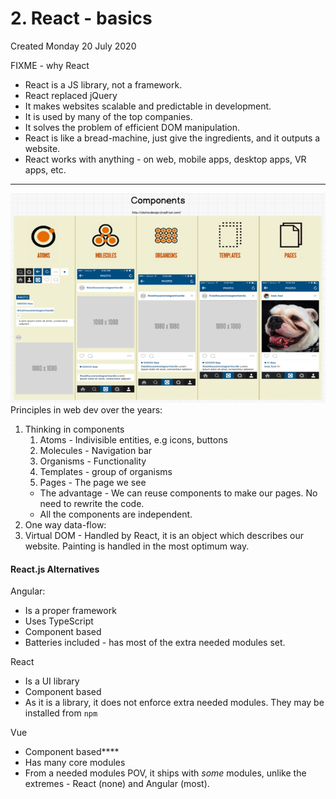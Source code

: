 # 2. React - basics
Created Monday 20 July 2020

FIXME - why React

* React is a JS library, not a framework.
* React replaced jQuery
* It makes websites scalable and predictable in development.
* It is used by many of the top companies.
* It solves the problem of efficient DOM manipulation.
* React is like a bread-machine, just give the ingredients, and it outputs a website.
* React works with anything - on web, mobile apps, desktop apps, VR apps, etc.



*****

![](/assets/3_React_Components-image-1.png)
Principles in web dev over the years:

1. Thinking in components
	1. Atoms - Indivisible entities, e.g icons, buttons
	2. Molecules - Navigation bar
	3. Organisms - Functionality
	4. Templates - group of organisms
	5. Pages - The page we see
	* The advantage - We can reuse components to make our pages. No need to rewrite the code.
	* All the components are independent.
2. One way data-flow:
3. Virtual DOM - Handled by React, it is an object which describes our website. Painting is handled in the most optimum way.


#### React.js Alternatives
Angular:

* Is a proper framework
* Uses TypeScript
* Component based
* Batteries included - has most of the extra needed modules set.

React

* Is a UI library
* Component based
* As it is a library, it does not enforce extra needed modules. They may be installed from ``npm``

Vue

* Component based****
* Has many core modules
* From a needed modules POV, it ships with *some* modules, unlike the extremes - React (none) and Angular (most).


